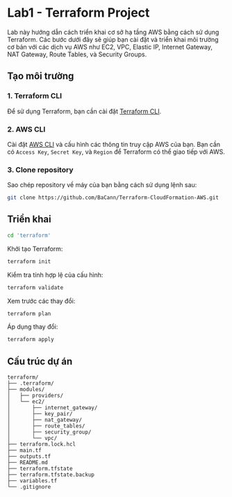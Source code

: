 # Lab1 - Terraform Project

Lab này hướng dẫn cách triển khai cơ sở hạ tầng AWS bằng cách sử dụng Terraform. Các bước dưới đây sẽ giúp bạn cài đặt và triển khai môi trường cơ bản với các dịch vụ AWS như EC2, VPC, Elastic IP, Internet Gateway, NAT Gateway, Route Tables, và Security Groups.

## Tạo môi trường

### 1. Terraform CLI
Để sử dụng Terraform, bạn cần cài đặt [Terraform CLI](https://www.terraform.io/downloads.html).

### 2. AWS CLI
Cài đặt [AWS CLI](https://aws.amazon.com/cli/) và cấu hình các thông tin truy cập AWS của bạn. Bạn cần có `Access Key`, `Secret Key`, và `Region` để Terraform có thể giao tiếp với AWS.

### 3. Clone repository
Sao chép repository về máy của bạn bằng cách sử dụng lệnh sau:
```bash
git clone https://github.com/BaCann/Terraform-CloudFormation-AWS.git

```

## Triển khai

```bash
cd 'terraform'
```

Khởi tạo Terraform:
```bash
terraform init
```

Kiểm tra tính hợp lệ của cấu hình:
```bash
terraform validate
```

Xem trước các thay đổi:
```bash
terraform plan
```

Áp dụng thay đổi: 
```bash
terraform apply
```

## Cấu trúc dự án
```
terraform/
├── .terraform/
├── modules/
│   ├── providers/
│   └── ec2/
│       ├── internet_gateway/
│       ├── key_pair/
│       ├── nat_gateway/
│       ├── route_tables/
│       ├── security_group/
│       └── vpc/
├── terraform.lock.hcl
├── main.tf
├── outputs.tf
├── README.md
├── terraform.tfstate
├── terraform.tfstate.backup
├── variables.tf
└── .gitignore          
```


